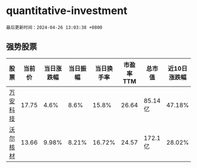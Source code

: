 # quantitative-investment

`最后更新时间：2024-04-26 13:03:38 +0800`

## 强势股票

|股票|当前价|当日涨跌幅|当日振幅|当日换手率|市盈率TTM|总市值|近10日涨跌幅|
|----|----|----|----|----|----|----|----|
|[万安科技](https://xueqiu.com/S/SZ002590)|17.75|4.6%|8.6%|15.8%|26.64|85.14亿|47.18%|
|[沃尔核材](https://xueqiu.com/S/SZ002130)|13.66|9.98%|8.21%|16.72%|24.57|172.1亿|28.02%|
